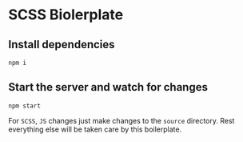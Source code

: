 # SCSS Biolerplate

## Install dependencies
```
npm i
```

## Start the server and watch for changes
```
npm start
```

For `SCSS`, `JS` changes just make changes to the `source` directory. Rest everything else will be taken care by this boilerplate.
